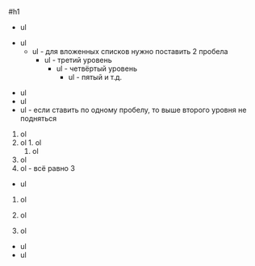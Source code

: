 #h1
- ul
+ ul
  + ul - для вложенных списков нужно поставить 2 пробела
    + ul - третий уровень
      + ul - четвёртый уровень
        + ul - пятый и т.д.
* ul
 * ul
  * ul - если ставить по одному пробелу, то выше второго уровня не подняться  
1. ol
  1. ol
    1. ol
      1. ol 
2. ol
2. ol - всё равно 3
* ul
 1. ol
 1. ol

 1. ol
 * ul
 * ul
 

